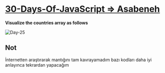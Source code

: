 
# [30-Days-Of-JavaScript => Asabeneh](https://github.com/Asabeneh/30-Days-Of-JavaScript/blob/master/25_Day_World_countries_data_visualization_1/25_day_world_countries_data_visualization_1.md) 

**Visualize the countries array as follows**

![Day-25](https://github.com/Fero-Koca/30-Days-Of-JavaScript/blob/master/images/projects/dom_mini_project_countries_day_6.1.gif)

## Not
İnternetten araştırarak mantığını tam kavrayamadım bazı kodları daha iyi anlayınca tekrardan yapacağım
